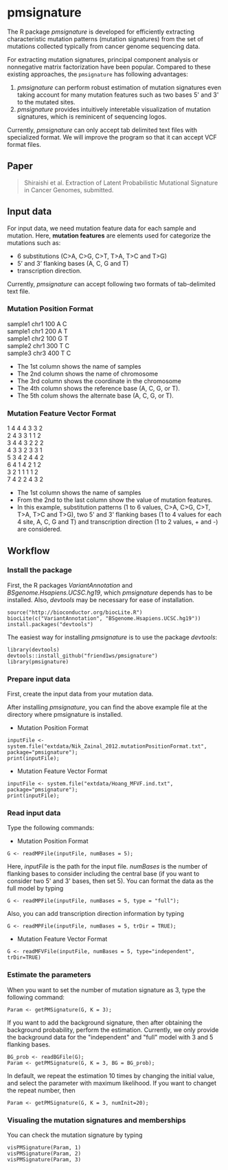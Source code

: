 # pmsignature

The R package *pmsignature* is developed 
for efficiently extracting characteristic mutation patterns (mutation signatures) 
from the set of mutations collected typically from cancer genome sequencing data.

For extracting mutation signatures, 
principal component analysis or nonnegative matrix factorization have been popular.
Compared to these existing approaches, the `pmsignature` has following advantages:
  
  
1. *pmsignature* can perform robust estimation of mutation signatures even taking account for many mutation features such as two bases 5' and 3' to the mutated sites.
2. *pmsignature* provides intuitively interetable visualization of mutation signatures, which is reminicent of sequencing logos.

Currently, *pmsignature* can only accept tab delimited text files with specialized format. 
We will improve the program so that it can accept VCF format files.

## Paper

> Shiraishi et al. Extraction of Latent Probabilistic Mutational Signature in Cancer Genomes, submitted.

## Input data

For input data, we need mutation feature data for each sample and mutation.
Here, **mutation features** are elements used for categorize the mutations such as: 
  
  * 6 substitutions (C>A, C>G, C>T, T>A, T>C and T>G)
* 5’ and 3’ flanking bases (A, C, G and T)
* transcription direction.

Currently, *pmsignature* can accept following two formats of tab-delimited text file.


### Mutation Position Format

sample1 chr1  100	A	C	
sample1	chr1	200	A	T	
sample1	chr2	100	G	T	
sample2	chr1	300	T	C	
sample3	chr3	400	T	C	
  
  * The 1st column shows the name of samples 
* The 2nd column shows the name of chromosome 
* The 3rd column shows the coordinate in the chromosome
* The 4th column shows the reference base (A, C, G, or T).
* The 5th colum shows the alternate base (A, C, G, or T).


### Mutation Feature Vector Format

1 4	4	4	3	3	2	 
2	4	3	3	1	1	2	
3	4	4	3	2	2	2	
4	3	3	2	3	3	1	
5	3	4	2	4	4	2	
6	4	1	4	2	1	2	
3	2	1	1	1	1	2	
7	4	2	2	4	3	2	
  
  * The 1st column shows the name of samples 
* From the 2nd to the last column show the value of mutation features.
* In this example, substitution patterns (1 to 6 values, C>A, C>G, C>T, T>A, T>C and T>G), two 5' and 3' flanking bases (1 to 4 values for each 4 site, A, C, G and T)
and transcription direction (1 to 2 values, + and -) are considered.


## Workflow

### Install the package

First, the R packages *VariantAnnotation* and *BSgenome.Hsapiens.UCSC.hg19*,
which *pmsignature* depends has to be installed.
Also, *devtools* may be necessary for ease of installation.

```
source("http://bioconductor.org/biocLite.R")
biocLite(c("VariantAnnotation", "BSgenome.Hsapiens.UCSC.hg19"))
install.packages("devtools")
```

The easiest way for installing *pmsignature* is to use the package *devtools*:
  
  ```
library(devtools)
devtools::install_github("friend1ws/pmsignature")
library(pmsignature)
```



### Prepare input data

First, create the input data from your mutation data.

After installing *pmsignature*,
you can find the above example file at the directory where pmsignature is installed.

* Mutation Position Format
```
inputFile <- system.file("extdata/Nik_Zainal_2012.mutationPositionFormat.txt", package="pmsignature");
print(inputFile);
```

* Mutation Feature Vector Format
```
inputFile <- system.file("extdata/Hoang_MFVF.ind.txt", package="pmsignature");
print(inputFile);
```


### Read input data

Type the following commands:
  
  * Mutation Position Format
```
G <- readMPFile(inputFile, numBases = 5);
```
Here, *inputFile* is the path for the input file. *numBases* is the number of flanking bases to consider including the central base (if you want to consider two 5' and 3' bases, then set 5).
You can format the data as the full model by typing 
```
G <- readMPFile(inputFile, numBases = 5, type = "full");
```
Also, you can add transcription direction information by typing 
```
G <- readMPFile(inputFile, numBases = 5, trDir = TRUE);
```

* Mutation Feature Vector Format
```
G <- readMFVFile(inputFile, numBases = 5, type="independent", trDir=TRUE)
```

### Estimate the parameters


When you want to set the number of mutation signature as 3, type the following command:
  
  ```
Param <- getPMSignature(G, K = 3);
```

If you want to add the background signature, then after obtaining the background probability, perform the estimation.
Currently, we only provide the background data for the "independent" and "full" model with 3 and 5 flanking bases.

```
BG_prob <- readBGFile(G);
Param <- getPMSignature(G, K = 3, BG = BG_prob);
```

In default, we repeat the estimation 10 times by changing the initial value,
and select the parameter with maximum likelihood.
If you want to changet the repeat number, then

```
Param <- getPMSignature(G, K = 3, numInit=20);
```


### Visualing the mutation signatures and memberships

You can check the mutation signature by typing

```
visPMSignature(Param, 1)
visPMSignature(Param, 2)
visPMSignature(Param, 3)
```